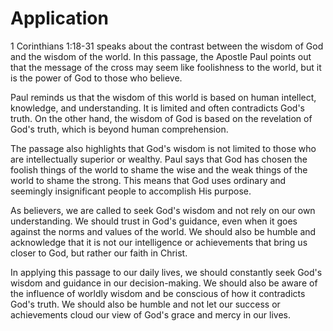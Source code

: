 # Application

1 Corinthians 1:18-31 speaks about the contrast between the wisdom of God and the wisdom of the world. In this passage, the Apostle Paul points out that the message of the cross may seem like foolishness to the world, but it is the power of God to those who believe.

Paul reminds us that the wisdom of this world is based on human intellect, knowledge, and understanding. It is limited and often contradicts God's truth. On the other hand, the wisdom of God is based on the revelation of God's truth, which is beyond human comprehension.

The passage also highlights that God's wisdom is not limited to those who are intellectually superior or wealthy. Paul says that God has chosen the foolish things of the world to shame the wise and the weak things of the world to shame the strong. This means that God uses ordinary and seemingly insignificant people to accomplish His purpose.

As believers, we are called to seek God's wisdom and not rely on our own understanding. We should trust in God's guidance, even when it goes against the norms and values of the world. We should also be humble and acknowledge that it is not our intelligence or achievements that bring us closer to God, but rather our faith in Christ.

In applying this passage to our daily lives, we should constantly seek God's wisdom and guidance in our decision-making. We should also be aware of the influence of worldly wisdom and be conscious of how it contradicts God's truth. We should also be humble and not let our success or achievements cloud our view of God's grace and mercy in our lives.

